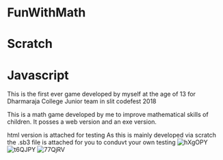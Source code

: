 # FunWithMath
# Scratch
# Javascript
This is the first ever game developed by myself at the age of 13 for Dharmaraja College Junior team in slit codefest 2018

This is a math game developed by me to improve mathematical skills of children.
It posses a web version and an exe version.

html version is attached for testing
As this is mainly developed via scratch the .sb3 file is attached for you to conduvt your own testing
![hXgOPY](https://user-images.githubusercontent.com/89307136/133883958-b18bc841-2282-42b8-a8a4-88681ee2efb2.png)
![t6QJPY](https://user-images.githubusercontent.com/89307136/133883959-3782bfc8-2c70-4c42-beb3-6b314509c284.png)
![77QjRV](https://user-images.githubusercontent.com/89307136/133883962-8affc8a8-ab9f-4fb6-8dfc-7b13b6c6ba53.png)
